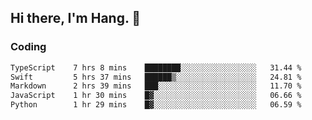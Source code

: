 ## Hi there, I'm Hang. 👋

### Coding

<!--START_SECTION:waka-->

```txt
TypeScript    7 hrs 8 mins    ████████░░░░░░░░░░░░░░░░░   31.44 %
Swift         5 hrs 37 mins   ██████▒░░░░░░░░░░░░░░░░░░   24.81 %
Markdown      2 hrs 39 mins   ███░░░░░░░░░░░░░░░░░░░░░░   11.70 %
JavaScript    1 hr 30 mins    █▓░░░░░░░░░░░░░░░░░░░░░░░   06.66 %
Python        1 hr 29 mins    █▓░░░░░░░░░░░░░░░░░░░░░░░   06.59 %
```

<!--END_SECTION:waka-->
